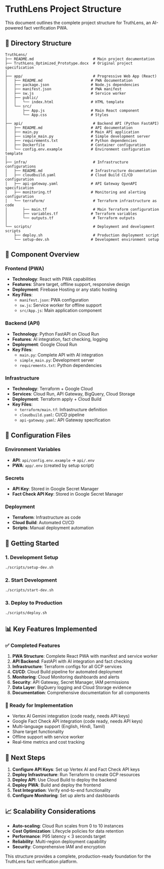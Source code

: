 # TruthLens Project Structure

This document outlines the complete project structure for TruthLens, an AI-powered fact verification PWA.

## 📁 Directory Structure

```
TruthLens/
├── README.md                           # Main project documentation
├── TruthLens_Optimized_Prototype.docx  # Original project specification
│
├── app/                                # Progressive Web App (React)
│   ├── README.md                      # PWA documentation
│   ├── package.json                   # Node.js dependencies
│   ├── manifest.json                  # PWA manifest
│   ├── sw.js                          # Service worker
│   ├── public/
│   │   └── index.html                 # HTML template
│   └── src/
│       ├── App.js                     # Main React component
│       └── App.css                    # Styles
│
├── api/                                # Backend API (Python FastAPI)
│   ├── README.md                      # API documentation
│   ├── main.py                        # Main API application
│   ├── simple_main.py                 # Simple development server
│   ├── requirements.txt               # Python dependencies
│   ├── Dockerfile                     # Container configuration
│   └── config.env.example             # Environment configuration template
│
├── infra/                              # Infrastructure configurations
│   ├── README.md                      # Infrastructure documentation
│   ├── cloudbuild.yaml                # Cloud Build CI/CD configuration
│   ├── api-gateway.yaml               # API Gateway OpenAPI specification
│   ├── monitoring.tf                  # Monitoring and alerting configuration
│   └── terraform/                      # Terraform infrastructure as code
│       ├── main.tf                     # Main Terraform configuration
│       ├── variables.tf               # Terraform variables
│       └── outputs.tf                  # Terraform outputs
│
└── scripts/                            # Deployment and development scripts
    ├── deploy.sh                       # Production deployment script
    └── setup-dev.sh                   # Development environment setup
```

## 🎯 Component Overview

### Frontend (PWA)
- **Technology**: React with PWA capabilities
- **Features**: Share target, offline support, responsive design
- **Deployment**: Firebase Hosting or any static hosting
- **Key Files**:
  - `manifest.json`: PWA configuration
  - `sw.js`: Service worker for offline support
  - `src/App.js`: Main application component

### Backend (API)
- **Technology**: Python FastAPI on Cloud Run
- **Features**: AI integration, fact checking, logging
- **Deployment**: Google Cloud Run
- **Key Files**:
  - `main.py`: Complete API with AI integration
  - `simple_main.py`: Development server
  - `requirements.txt`: Python dependencies

### Infrastructure
- **Technology**: Terraform + Google Cloud
- **Services**: Cloud Run, API Gateway, BigQuery, Cloud Storage
- **Deployment**: Terraform apply + Cloud Build
- **Key Files**:
  - `terraform/main.tf`: Infrastructure definition
  - `cloudbuild.yaml`: CI/CD pipeline
  - `api-gateway.yaml`: API Gateway specification

## 🔧 Configuration Files

### Environment Variables
- **API**: `api/config.env.example` → `api/.env`
- **PWA**: `app/.env` (created by setup script)

### Secrets
- **API Key**: Stored in Google Secret Manager
- **Fact Check API Key**: Stored in Google Secret Manager

### Deployment
- **Terraform**: Infrastructure as code
- **Cloud Build**: Automated CI/CD
- **Scripts**: Manual deployment automation

## 🚀 Getting Started

### 1. Development Setup
```bash
./scripts/setup-dev.sh
```

### 2. Start Development
```bash
./scripts/start-dev.sh
```

### 3. Deploy to Production
```bash
./scripts/deploy.sh
```

## 📊 Key Features Implemented

### ✅ Completed Features
1. **PWA Structure**: Complete React PWA with manifest and service worker
2. **API Backend**: FastAPI with AI integration and fact checking
3. **Infrastructure**: Terraform configs for all GCP services
4. **CI/CD**: Cloud Build pipeline for automated deployment
5. **Monitoring**: Cloud Monitoring dashboards and alerts
6. **Security**: API Gateway, Secret Manager, IAM permissions
7. **Data Layer**: BigQuery logging and Cloud Storage evidence
8. **Documentation**: Comprehensive documentation for all components

### 🔄 Ready for Implementation
- Vertex AI Gemini integration (code ready, needs API keys)
- Google Fact Check API integration (code ready, needs API keys)
- Multi-language support (English, Hindi, Tamil)
- Share target functionality
- Offline support with service worker
- Real-time metrics and cost tracking

## 🎯 Next Steps

1. **Configure API Keys**: Set up Vertex AI and Fact Check API keys
2. **Deploy Infrastructure**: Run Terraform to create GCP resources
3. **Deploy API**: Use Cloud Build to deploy the backend
4. **Deploy PWA**: Build and deploy the frontend
5. **Test Integration**: Verify end-to-end functionality
6. **Configure Monitoring**: Set up alerts and dashboards

## 📈 Scalability Considerations

- **Auto-scaling**: Cloud Run scales from 0 to 10 instances
- **Cost Optimization**: Lifecycle policies for data retention
- **Performance**: P95 latency < 3 seconds target
- **Reliability**: Multi-region deployment capability
- **Security**: Comprehensive IAM and encryption

This structure provides a complete, production-ready foundation for the TruthLens fact verification platform.
